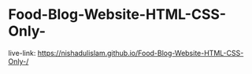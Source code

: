 ﻿# Food-Blog-Website-HTML-CSS-Only-
 live-link: https://nishadulislam.github.io/Food-Blog-Website-HTML-CSS-Only-/


